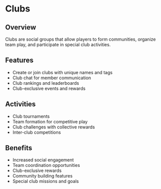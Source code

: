 # Clubs

## Overview
Clubs are social groups that allow players to form communities, organize team play, and participate in special club activities.

## Features
- Create or join clubs with unique names and tags
- Club chat for member communication
- Club rankings and leaderboards
- Club-exclusive events and rewards

## Activities
- Club tournaments
- Team formation for competitive play
- Club challenges with collective rewards
- Inter-club competitions

## Benefits
- Increased social engagement
- Team coordination opportunities
- Club-exclusive rewards
- Community building features
- Special club missions and goals